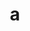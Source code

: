 ---
layout: cake
title:  a
type: cake
bannerimg: /banners/cakebanner
comic: cake_4.png
name: The Two Towers of Love
hovertext: heh heh
next: "05"
prev: "03"
permalink: cakes/04/
---